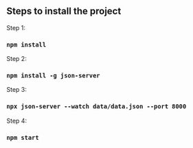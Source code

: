 ## Steps to install the project

Step 1:
### `npm install`
Step 2:
### `npm install -g json-server`
Step 3:
### `npx json-server --watch data/data.json --port 8000`
Step 4:
### `npm start`
